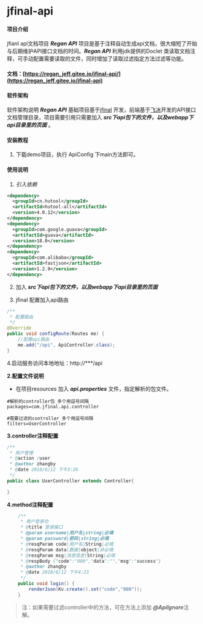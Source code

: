 # jfinal-api

#### 项目介绍
jfianl api文档项目
***Regan API*** 项目是基于注释自动生成api文档，很大缩短了开始与后期维护API接口文档的时间。***Regan API*** 利用jdk提供的Doclet
类读取文档注释，可手动配置需要读取的文件，同时增加了读取过滤指定方法过滤等功能。

#### 文档：[https://regan_jeff.gitee.io/jfinal-api/](https://regan_jeff.gitee.io/jfinal-api)

#### 软件架构
软件架构说明
***Regan API*** 基础项目基于[jfinal](http://www.jfinal.com/) 开发，前端基于[飞冰](https://alibaba.github.io/ice)开发的API接口文档管理目录，项目需要引用只需要加入 ***src下api包下的文件，以及webapp下api目录里的页面*** 。

#### 安装教程

1. 下载demo项目，执行 ApiConfig 下main方法即可。

#### 使用说明

1. _引入依赖_

```xml
<dependency>
  <groupId>cn.hutool</groupId>
  <artifactId>hutool-all</artifactId>
  <version>4.0.12</version>
</dependency>
<dependency>
  <groupId>com.google.guava</groupId>
  <artifactId>guava</artifactId>
  <version>18.0</version>
</dependency>
<dependency>
  <groupId>com.alibaba</groupId>
  <artifactId>fastjson</artifactId>
  <version>1.2.9</version>
</dependency>
```

2. 加入 ***src下api包下的文件，以及webapp下api目录里的页面***

3. jfinal 配置加入api路由

```java
/**
 * 配置路由
 */
@Override
public void configRoute(Routes me) {
    //配置api路由
    me.add("/api", ApiController.class);
}
```
4.启动服务访问本地地址：http://***/api

**2.配置文件说明**
* 在项目resources 加入 ***api.properties*** 文件，指定解析的包文件。
```properties
#解析的controller包 多个用逗号间隔
packages=com.jfinal.api.controller

#需要过滤的controller 多个用逗号间隔
filters=UserController 
```
**3.controller注释配置**

```java
/**
 * 用户管理
 * @action /user
 * @author zhangby
 * @date 2018/6/12 下午3:26
 */
public class UserController extends Controller{
    
}
```
**4.method注释配置**

```java
    /**
     * 用户登录功
     * @title 登录接口
     * @param username|用户名|string|必填
     * @param password|密码|string|必填
     * @resqParam code|用户名|String|必填
     * @resqParam data|数据|object|非必填
     * @resqParam msg|消息信息|String|必填
     * @respBody {"code":"000","data":"","msg":"success"}
     * @author zhangby
     * @date 2018/6/12 下午4:23
     */
    public void login() {
        renderJson(Kv.create().set("code","000"));
    }
```
> 注：如果需要过滤controller中的方法，可在方法上添加 ***@ApiIgnore***注解。